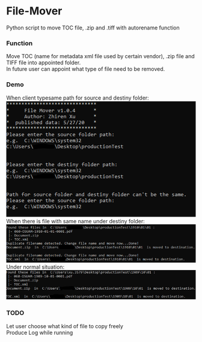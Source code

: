 # File-Mover
Python script to move TOC file, .zip and .tiff with autorename function  
### Function
Move TOC (name for metadata xml file used by certain vendor), .zip file and TIFF file into appointed folder.  
In future user can appoint what type of file need to be removed.  
### Demo
When client typesame path for source and destiny folder:  
![file path protection](https://github.com/ZhirenXu/File-Mover/blob/master/folder%20path%20protection.PNG)  
When there is file with same name under destiny folder:  
![conflict demo](https://github.com/ZhirenXu/File-Mover/blob/master/conflict.png)  
Under normal situation:
![normal demo](https://github.com/ZhirenXu/File-Mover/blob/master/normal.jpg)  
### TODO
Let user choose what kind of file to copy freely  
Produce Log while running
